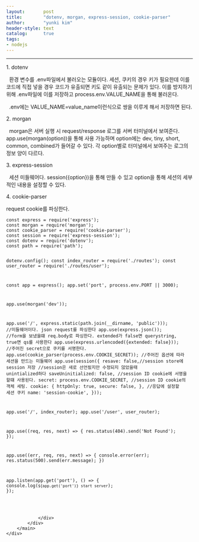 ```yaml
---
layout:       post
title:        "dotenv, morgan, express-session, cookie-parser"
author:       "yunki kim"
header-style: text
catalog:      true
tags: 
- nodejs
---
```


<head></head>
<body id="tt-body-page" class="">
<div id="wrap" class="wrap-right">
    <div id="container">
        <main class="main ">
            <div class="area-main">
                <div class="area-view">
                    <div class="article-header"></div>
                    <hr>
                    <div class="article-view">
                        <div class="contents_style">
                            <p>1. dotenv</p>
<p>&nbsp; 환경 변수를 .env파일에서 불러오는 모듈이다. 세션, 쿠키의 경우 키가 필요한데 이를 코드에 직접 넣을 경우 코드가 유출되면 키도 같이 유출되는 문제가 있다. 이를 방지하기 위해 .env파일에 이를 저장하고 process.env.VALUE_NAME을 통해 불러온다.</p>
<p>&nbsp; .env에는 VALUE_NAME=value_name이런식으로 쌍을 이루게 해서 저장하면 된다.</p>
<p>2. morgan</p>
<p>&nbsp; morgan은 서버 실행 시 request/response 로그를 서버 터미널에서 보여준다. app.use(morgan(option))을 통해 사용 가능하며 option에는 dev, tiny, short, common, combined가 들어갈 수 있다. 각 option별로 터미널에서 보여주는 로그의 정보 양이 다르다.&nbsp;</p>
<p>3. express-session</p>
<p>&nbsp; 세션 미들웨어다. session({option})을 통해 만들 수 있고 option을 통해 세션의 세부적인 내용을 설정할 수 있다.</p>
<p>4. cookie-parser</p>
<p>request cookie를 파싱한다.</p>
<pre id="code_1606382046475" class="javascript" data-ke-language="javascript" data-ke-type="codeblock"><code>const express = require('express');
const morgan = require('morgan');
const cookie_parser = require('cookie-parser');
const session = require('express-session');
const dotenv = require('dotenv');
const path = require('path');

dotenv.config();
const index_router = require('./routes');
const user_router = require('./routes/user');

const app = express();
app.set('port', process.env.PORT || 3000);

app.use(morgan('dev'));

app.use('/', express.static(path.join(__dirname, 'public')));
//미들웨어이다. json request를 파싱한다
app.use(express.json());
//form을 보냈을떄 req.body로 파싱한다. extended가 false면 querystring, true면 qs를 사용한다
app.use(express.urlencoded({extended: false}));
//주어진 secret으로 쿠키를 서명한다. 
app.use(cookie_parser(process.env.COOKIE_SECRET));
//주어진 옵션에 따라 세션을 만드는 미들웨어
app.use(session({
    resave: false,//session store에 session 저장
    //session은 새로 선언됬지만 수정되지 않았을때 unintialized하다
    saveUninitialized: false,
    //session ID cookie에 서명을 할떄 사용된다. 
    secret: process.env.COOKIE_SECRET,
    //session ID cookie의 객체 세팅. 
    cookie: {
        httpOnly: true,
        secure: false,
    },
    //응답에 설정할 세션 쿠키
    name: 'session-cookie',
}));

app.use('/', index_router);
app.use('/user', user_router);

app.use((req, res, next) =&gt; {
    res.status(404).send('Not Found');
});

app.use((err, req, res, next) =&gt; {
    console.error(err);
    res.status(500).send(err.message);
})

app.listen(app.get('port'), () =&gt; {
    console.log(`${app.get('port')} start server`);
});</code></pre>
                        </div>
                        <br>
                        <div class="tags"></div>
                    </div>
                    
                </div>
            </div>
        </main>
    </div>
</div>


</body>